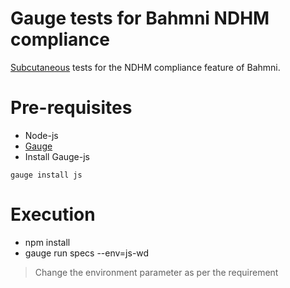 # Gauge tests for Bahmni NDHM compliance

[Subcutaneous](https://www.martinfowler.com/bliki/SubcutaneousTest.html) tests for the NDHM compliance feature of Bahmni.

# Pre-requisites
* Node-js
* [Gauge](https://docs.getgauge.io/installing.html)
* Install Gauge-js
```
gauge install js
```

# Execution
* npm install
* gauge run specs --env=js-wd
> Change the environment parameter as per the requirement

